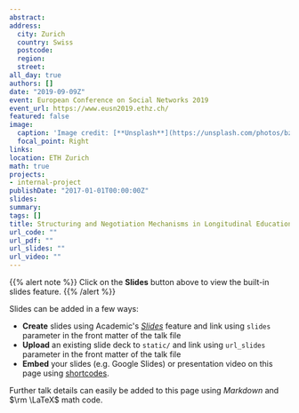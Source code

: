 ```yaml
---
abstract: 
address:
  city: Zurich
  country: Swiss
  postcode: 
  region: 
  street: 
all_day: true
authors: []
date: "2019-09-09Z"
event: European Conference on Social Networks 2019
event_url: https://www.eusn2019.ethz.ch/
featured: false
image:
  caption: 'Image credit: [**Unsplash**](https://unsplash.com/photos/bzdhc5b3Bxs)'
  focal_point: Right
links:
location: ETH Zurich
math: true
projects:
- internal-project
publishDate: "2017-01-01T00:00:00Z"
slides: 
summary:
tags: []
title: Structuring and Negotiation Mechanisms in Longitudinal Educational Networks
url_code: ""
url_pdf: ""
url_slides: ""
url_video: ""
---
```


{{% alert note %}}
Click on the **Slides** button above to view the built-in slides feature.
{{% /alert %}}

Slides can be added in a few ways:

- **Create** slides using Academic's [*Slides*](https://sourcethemes.com/academic/docs/managing-content/#create-slides) feature and link using `slides` parameter in the front matter of the talk file
- **Upload** an existing slide deck to `static/` and link using `url_slides` parameter in the front matter of the talk file
- **Embed** your slides (e.g. Google Slides) or presentation video on this page using [shortcodes](https://sourcethemes.com/academic/docs/writing-markdown-latex/).

Further talk details can easily be added to this page using *Markdown* and $\rm \LaTeX$ math code.

